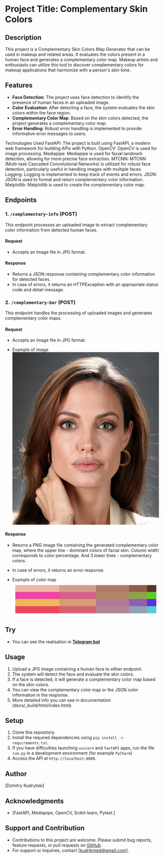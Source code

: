 # Project Title: Complementary Skin Colors

## Description

This project is a Complementary Skin Colors Map Generator that can be used in makeup and related areas. It evaluates the colors present in a human face and generates a complementary color map. Makeup artists and enthusiasts can utilize this tool to discover complementary colors for makeup applications that harmonize with a person's skin tone.

## Features

- **Face Detection**: The project uses face detection to identify the presence of human faces in an uploaded image.
- **Color Evaluation**: After detecting a face, the system evaluates the skin colors within the face region.
- **Complementary Color Map**: Based on the skin colors detected, the project generates a complementary color map.
- **Error Handling**: Robust error handling is implemented to provide informative error messages to users.

Technologies Used
FastAPI: The project is built using FastAPI, a modern web framework for building APIs with Python.
OpenCV: OpenCV is used for image processing.
Mediapipe: Mediapipe is used for facial landmark detection, allowing for more precise face extraction.
MTCNN: MTCNN (Multi-task Cascaded Convolutional Networks) is utilized for robust face detection, particularly useful in handling images with multiple faces.
Logging: Logging is implemented to keep track of events and errors.
JSON: JSON is used to format and return complementary color information.
Matplotlib: Matplotlib is used to create the complementary color map.

## Endpoints

### 1. `/complementary-info` (POST)

This endpoint processes an uploaded image to extract complementary color information from detected human faces.

#### Request

- Accepts an image file in JPG format.

#### Response

- Returns a JSON response containing complementary color information for detected faces.
- In case of errors, it returns an HTTPException with an appropriate status code and detail message.

### 2. `/complementary-bar` (POST)

This endpoint handles the processing of uploaded images and generates complementary color maps.

#### Request

- Accepts an image file in JPG format.

- Example of image
![FaceImage](tests/test.jpg)

#### Response

- Returns a PNG image file containing the generated complementary color map, where the upper line - dominant colors of facial skin. Сolumn width corresponds to color percentage. And 3 lower lines - complementary colors.
- In case of errors, it returns an error response.

- Example of color map
![ColorMap](tests/test.png)

## Try

- You can see the realisation in **[Telegram bot](https://t.me/BeautyScieneFaceAnalysisBot)**

## Usage

1. Upload a JPG image containing a human face to either endpoint.
2. The system will detect the face and evaluate the skin colors.
3. If a face is detected, it will generate a complementary color map based on the skin colors.
4. You can view the complementary color map or the JSON color information in the response.
5. More detailed info you can see in documentation (docs/_build/html/index.html).

## Setup

1. Clone this repository.
2. Install the required dependencies using `pip install -r requirements.txt`.
3. If you have difficulties launching `uvicorn` and `fastAPI` apps, run the file `run.py` in a development environment (for example `PyCharm`)
4. Access the API at `http://localhost:8000`.

## Author

[Dzmitry Kudrytski]

## Acknowledgments

- [FastAPI, Mediapipe, OpenCV, Scikit-learn, Pytest.]

## Support and Contribution

- Contributions to this project are welcome. Please submit bug reports, feature requests, or pull requests on [GitHub](https://github.com/kudrikmed/ComplementarySkinColors).
- For support or inquiries, contact [kudrikmed@gmail.com].